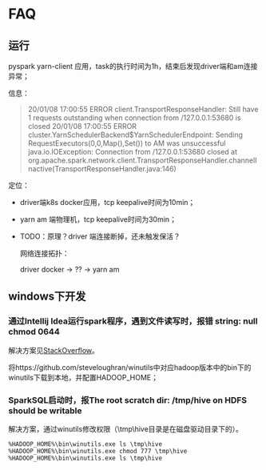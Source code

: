 

# FAQ

## 运行

pyspark yarn-client 应用，task的执行时间为1h，结束后发现driver端和am连接异常；

信息：

> 20/01/08 17:00:55 ERROR client.TransportResponseHandler: Still have 1 requests outstanding when connection from /127.0.0.1:53680 is closed
> 20/01/08 17:00:55 ERROR cluster.YarnSchedulerBackend$YarnSchedulerEndpoint: Sending RequestExecutors(0,0,Map(),Set()) to AM was unsuccessful
> java.io.IOException: Connection from /127.0.0.1:53680 closed
>         at org.apache.spark.network.client.TransportResponseHandler.channelInactive(TransportResponseHandler.java:146)

定位：

- driver端k8s docker应用，tcp keepalive时间为10min；

- yarn am 端物理机，tcp keepalive时间为30min；

- TODO：原理？driver 端连接断掉，还未触发保活？

  网络连接拓扑：

  driver docker ->   ??  -> yarn am



## windows下开发

### 通过Intellij Idea运行spark程序，遇到文件读写时，报错 string: null chmod 0644

解决方案见[StackOverflow](https://stackoverflow.com/questions/40764807/null-entry-in-command-string-exception-in-saveastextfile-on-pyspark)。

将https://github.com/steveloughran/winutils中对应hadoop版本中的bin下的winutils下载到本地，并配置HADOOP_HOME；

### SparkSQL启动时，报The  root scratch dir: /tmp/hive on HDFS should be writable

解决方案，通过winutils修改权限（\tmp\hive目录是在磁盘驱动目录下的）。

```
%HADOOP_HOME%\bin\winutils.exe ls \tmp\hive
%HADOOP_HOME%\bin\winutils.exe chmod 777 \tmp\hive
%HADOOP_HOME%\bin\winutils.exe ls \tmp\hive
```

